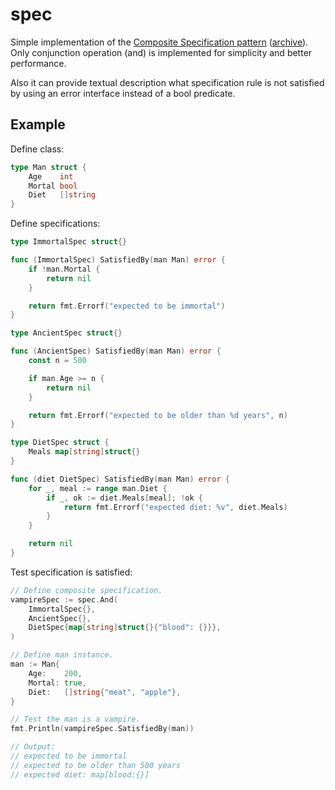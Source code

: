 # spec

Simple implementation of the [Composite Specification pattern](https://martinfowler.com/apsupp/spec.pdf) ([archive](https://web.archive.org/web/20250428234628/https://martinfowler.com/apsupp/spec.pdf)). Only conjunction operation (and) is implemented for simplicity and better performance.

Also it can provide textual description what specification rule is not satisfied by using an error interface instead of a bool predicate.

## Example

Define class:

```go
type Man struct {
    Age    int
    Mortal bool
    Diet   []string
}
```

Define specifications:

```go
type ImmortalSpec struct{}

func (ImmortalSpec) SatisfiedBy(man Man) error {
    if !man.Mortal {
        return nil
    }

    return fmt.Errorf("expected to be immortal")
}

type AncientSpec struct{}

func (AncientSpec) SatisfiedBy(man Man) error {
    const n = 500

    if man.Age >= n {
        return nil
    }

    return fmt.Errorf("expected to be older than %d years", n)
}

type DietSpec struct {
    Meals map[string]struct{}
}

func (diet DietSpec) SatisfiedBy(man Man) error {
    for _, meal := range man.Diet {
        if _, ok := diet.Meals[meal]; !ok {
            return fmt.Errorf("expected diet: %v", diet.Meals)
        }
    }

    return nil
}
```

Test specification is satisfied:

```go
// Define composite specification.
vampireSpec := spec.And(
    ImmortalSpec{},
    AncientSpec{},
    DietSpec{map[string]struct{}{"blood": {}}},
)

// Define man instance.
man := Man{
    Age:    200,
    Mortal: true,
    Diet:   []string{"meat", "apple"},
}

// Test the man is a vampire.
fmt.Println(vampireSpec.SatisfiedBy(man))

// Output:
// expected to be immortal
// expected to be older than 500 years
// expected diet: map[blood:{}]
```
